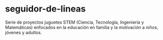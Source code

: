 # seguidor-de-lineas
Serie de proyectos juguetes STEM (Ciencia, Tecnología, Ingeniería y Matemáticas) enfocados en la educación en familia y la motivación a niños, jóvenes y adultos.

